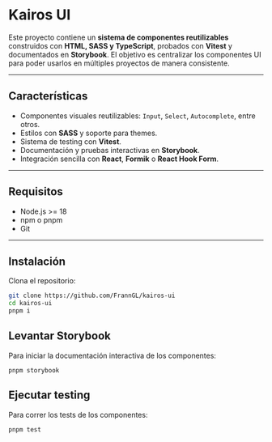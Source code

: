 # Kairos UI

Este proyecto contiene un **sistema de componentes reutilizables** construidos con **HTML, SASS y TypeScript**, probados con **Vitest** y documentados en **Storybook**. El objetivo es centralizar los componentes UI para poder usarlos en múltiples proyectos de manera consistente.

---

## Características

- Componentes visuales reutilizables: `Input`, `Select`, `Autocomplete`, entre otros.
- Estilos con **SASS** y soporte para themes.
- Sistema de testing con **Vitest**.
- Documentación y pruebas interactivas en **Storybook**.
- Integración sencilla con **React**, **Formik** o **React Hook Form**.

---

## Requisitos

- Node.js >= 18
- npm o pnpm
- Git

---

## Instalación

Clona el repositorio:

```bash
git clone https://github.com/FrannGL/kairos-ui
cd kairos-ui
pnpm i
```
## Levantar Storybook

Para iniciar la documentación interactiva de los componentes:

```
pnpm storybook
```

## Ejecutar testing

Para correr los tests de los componentes:

```
pnpm test
```
